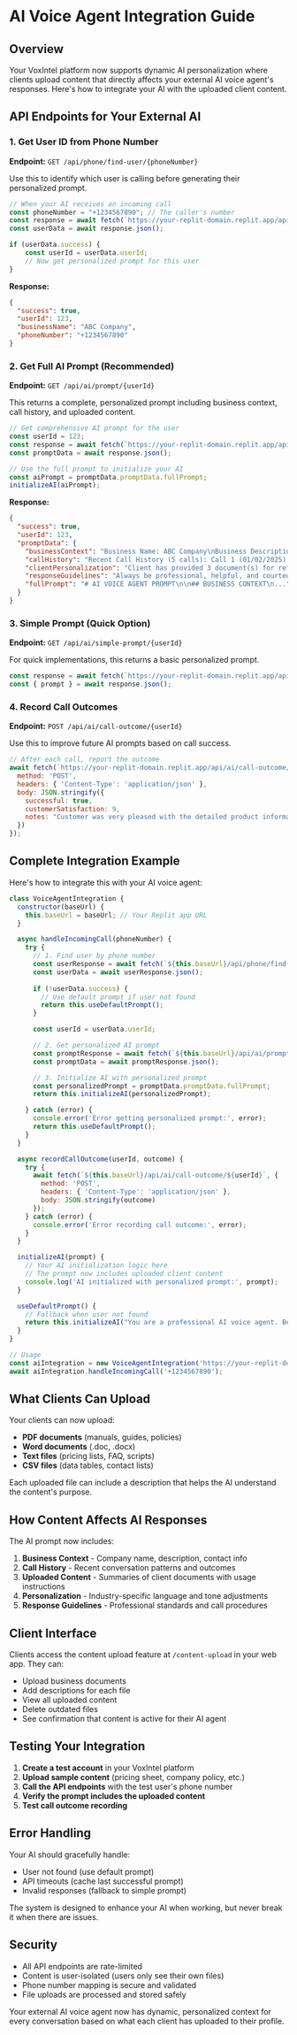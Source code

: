 # AI Voice Agent Integration Guide

## Overview

Your VoxIntel platform now supports dynamic AI personalization where clients upload content that directly affects your external AI voice agent's responses. Here's how to integrate your AI with the uploaded client content.

## API Endpoints for Your External AI

### 1. Get User ID from Phone Number

**Endpoint:** `GET /api/phone/find-user/{phoneNumber}`

Use this to identify which user is calling before generating their personalized prompt.

```javascript
// When your AI receives an incoming call
const phoneNumber = "+1234567890"; // The caller's number
const response = await fetch(`https://your-replit-domain.replit.app/api/phone/find-user/${phoneNumber}`);
const userData = await response.json();

if (userData.success) {
    const userId = userData.userId;
    // Now get personalized prompt for this user
}
```

**Response:**
```json
{
  "success": true,
  "userId": 123,
  "businessName": "ABC Company",
  "phoneNumber": "+1234567890"
}
```

### 2. Get Full AI Prompt (Recommended)

**Endpoint:** `GET /api/ai/prompt/{userId}`

This returns a complete, personalized prompt including business context, call history, and uploaded content.

```javascript
// Get comprehensive AI prompt for the user
const userId = 123;
const response = await fetch(`https://your-replit-domain.replit.app/api/ai/prompt/${userId}`);
const promptData = await response.json();

// Use the full prompt to initialize your AI
const aiPrompt = promptData.promptData.fullPrompt;
initializeAI(aiPrompt);
```

**Response:**
```json
{
  "success": true,
  "userId": 123,
  "promptData": {
    "businessContext": "Business Name: ABC Company\nBusiness Description: Software consulting...",
    "callHistory": "Recent Call History (5 calls): Call 1 (01/02/2025): John Smith...",
    "clientPersonalization": "Client has provided 3 document(s) for reference - use this content...",
    "responseGuidelines": "Always be professional, helpful, and courteous...",
    "fullPrompt": "# AI VOICE AGENT PROMPT\n\n## BUSINESS CONTEXT\n..."
  }
}
```

### 3. Simple Prompt (Quick Option)

**Endpoint:** `GET /api/ai/simple-prompt/{userId}`

For quick implementations, this returns a basic personalized prompt.

```javascript
const response = await fetch(`https://your-replit-domain.replit.app/api/ai/simple-prompt/${userId}`);
const { prompt } = await response.json();
```

### 4. Record Call Outcomes

**Endpoint:** `POST /api/ai/call-outcome/{userId}`

Use this to improve future AI prompts based on call success.

```javascript
// After each call, report the outcome
await fetch(`https://your-replit-domain.replit.app/api/ai/call-outcome/${userId}`, {
  method: 'POST',
  headers: { 'Content-Type': 'application/json' },
  body: JSON.stringify({
    successful: true,
    customerSatisfaction: 9,
    notes: "Customer was very pleased with the detailed product information"
  })
});
```

## Complete Integration Example

Here's how to integrate this with your AI voice agent:

```javascript
class VoiceAgentIntegration {
  constructor(baseUrl) {
    this.baseUrl = baseUrl; // Your Replit app URL
  }

  async handleIncomingCall(phoneNumber) {
    try {
      // 1. Find user by phone number
      const userResponse = await fetch(`${this.baseUrl}/api/phone/find-user/${phoneNumber}`);
      const userData = await userResponse.json();
      
      if (!userData.success) {
        // Use default prompt if user not found
        return this.useDefaultPrompt();
      }

      const userId = userData.userId;

      // 2. Get personalized AI prompt
      const promptResponse = await fetch(`${this.baseUrl}/api/ai/prompt/${userId}`);
      const promptData = await promptResponse.json();

      // 3. Initialize AI with personalized prompt
      const personalizedPrompt = promptData.promptData.fullPrompt;
      return this.initializeAI(personalizedPrompt);

    } catch (error) {
      console.error('Error getting personalized prompt:', error);
      return this.useDefaultPrompt();
    }
  }

  async recordCallOutcome(userId, outcome) {
    try {
      await fetch(`${this.baseUrl}/api/ai/call-outcome/${userId}`, {
        method: 'POST',
        headers: { 'Content-Type': 'application/json' },
        body: JSON.stringify(outcome)
      });
    } catch (error) {
      console.error('Error recording call outcome:', error);
    }
  }

  initializeAI(prompt) {
    // Your AI initialization logic here
    // The prompt now includes uploaded client content
    console.log('AI initialized with personalized prompt:', prompt);
  }

  useDefaultPrompt() {
    // Fallback when user not found
    return this.initializeAI("You are a professional AI voice agent. Be helpful and courteous.");
  }
}

// Usage
const aiIntegration = new VoiceAgentIntegration('https://your-replit-domain.replit.app');
await aiIntegration.handleIncomingCall('+1234567890');
```

## What Clients Can Upload

Your clients can now upload:
- **PDF documents** (manuals, guides, policies)
- **Word documents** (.doc, .docx)
- **Text files** (pricing lists, FAQ, scripts)
- **CSV files** (data tables, contact lists)

Each uploaded file can include a description that helps the AI understand the content's purpose.

## How Content Affects AI Responses

The AI prompt now includes:

1. **Business Context** - Company name, description, contact info
2. **Call History** - Recent conversation patterns and outcomes  
3. **Uploaded Content** - Summaries of client documents with usage instructions
4. **Personalization** - Industry-specific language and tone adjustments
5. **Response Guidelines** - Professional standards and call procedures

## Client Interface

Clients access the content upload feature at `/content-upload` in your web app. They can:
- Upload business documents
- Add descriptions for each file
- View all uploaded content
- Delete outdated files
- See confirmation that content is active for their AI agent

## Testing Your Integration

1. **Create a test account** in your VoxIntel platform
2. **Upload sample content** (pricing sheet, company policy, etc.)
3. **Call the API endpoints** with the test user's phone number
4. **Verify the prompt includes the uploaded content**
5. **Test call outcome recording**

## Error Handling

Your AI should gracefully handle:
- User not found (use default prompt)
- API timeouts (cache last successful prompt)
- Invalid responses (fallback to simple prompt)

The system is designed to enhance your AI when working, but never break it when there are issues.

## Security

- All API endpoints are rate-limited
- Content is user-isolated (users only see their own files)
- Phone number mapping is secure and validated
- File uploads are processed and stored safely

Your external AI voice agent now has dynamic, personalized context for every conversation based on what each client has uploaded to their profile.